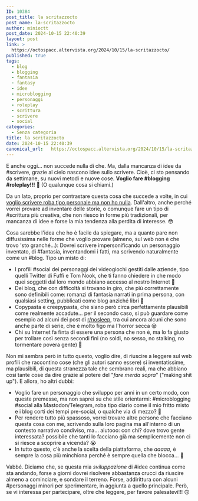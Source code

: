```yaml
---
ID: 10384
post_title: la scritazzocto
post_name: la-scritazzocto
author: minioctt
post_date: 2024-10-15 22:40:39
layout: post
link: >
  https://octospacc.altervista.org/2024/10/15/la-scritazzocto/
published: true
tags:
  - blog
  - blogging
  - fantasia
  - fantasy
  - idee
  - microblogging
  - personaggi
  - roleplay
  - scrittura
  - scrivere
  - social
categories:
  - Senza categoria
title: la scritazzocto
date: 2024-10-15 22:40:39
canonical_url:   https://octospacc.altervista.org/2024/10/15/la-scritazzocto/
---
```

<!-- wp:paragraph -->
<p>E anche oggi... non succede nulla di che. Ma, dalla mancanza di idee da #scrivere, grazie al cielo nascono idee sullo scrivere. Cioè, ci sto pensando da settimane, su nuovi metodi e nuove cose. <strong>Voglio fare #blogging #roleplay!!!</strong> 🤯️ (O qualunque cosa si chiami.)</p>
<!-- /wp:paragraph -->

<!-- wp:paragraph -->
<p>Da un lato, proprio per contrastare questa cosa che succede a volte, in cui <a href="/microblog-mirror/2024/09/21/lo-slanciocto">voglio scrivere roba tipo personale ma non ho nulla</a>. Dall'altro, anche perché vorrei provare ad inventare delle storie, o comunque fare un tipo di #scrittura più creativa, che non riesco in forme più tradizionali, per mancanza di idee e forse la mia tendenza alla perdita di interesse. 😳️</p>
<!-- /wp:paragraph -->

<!-- wp:paragraph -->
<p>Cosa sarebbe l'idea che ho è facile da spiegare, ma a quanto pare non diffusissima nelle forme che voglio provare (almeno, sul web non è che trovo 'sto granché...): Dovrei scrivere impersonificando un personaggio inventato, di #fantasia, inventandomi i fatti, ma scrivendo naturalmente come un #blog. Tipo un misto di:</p>
<!-- /wp:paragraph -->

<!-- wp:list -->
<ul class="wp-block-list"><!-- wp:list-item -->
<li>I profili #social dei personaggi dei videogiochi gestiti dalle aziende, tipo quelli Twitter di Fuffi e Tom Nook, che ti fanno chiedere in che modo quei soggetti dal loro mondo abbiano accesso al nostro Internet 🤨️</li>
<!-- /wp:list-item -->

<!-- wp:list-item -->
<li>Dei blog, che con difficoltà si trovano in giro, che più correttamente sono definibili come: romanzi di fantasia narrati in prima persona, con qualsiasi setting, pubblicati come blog anziché libri 🧾️</li>
<!-- /wp:list-item -->

<!-- wp:list-item -->
<li>Copypasta e creepypasta, che siano però circa perfettamente plausibili come realmente accadute... per il secondo caso, si può guardare come esempio ad alcuni dei post di <a href="https://old.reddit.com/r/nosleep/">r/nosleep</a>, tra cui ancora alcuni che sono anche parte di serie, che è molto figo ma l'horror secca 😪️</li>
<!-- /wp:list-item -->

<!-- wp:list-item -->
<li>Chi su Internet fa finta di essere una persona che non è, ma lo fa giusto per trollare così senza secondi fini (no soldi, no sesso, no stalking, no tormentare povera gente) 🤠️</li>
<!-- /wp:list-item --></ul>
<!-- /wp:list -->

<!-- wp:paragraph -->
<p>Non mi sembra però in tutto questo, voglio dire, di riuscire a leggere sul web profili che raccontino cose (che gli autori sanno essere) si inventatissime, ma plausibili, di questa stranezza tale che sembrano reali, ma che abbiano così tante cose da dire grazie al potere del "<em>fare merda sopra</em>" ("making shit up"). E allora, ho altri dubbi:</p>
<!-- /wp:paragraph -->

<!-- wp:list -->
<ul class="wp-block-list"><!-- wp:list-item -->
<li>Voglio fare un personaggio che sviluppo per anni in un certo modo, con queste premesse, ma non saprei su che stile orientarmi: #microblogging #social alla Mastodon/Telegram, roba tipo diario come il mio fritto misto e i blog corti dei tempi pre-social, o qualche via di mezzo? 🎳️</li>
<!-- /wp:list-item -->

<!-- wp:list-item -->
<li>Per rendere tutto più spassoso, vorrei trovare altre persone che facciano questa cosa con me, scrivendo sulla loro pagina ma all'interno di un contesto narrativo condiviso, ma... aiutooo: con chi? dove trovo gente interessata? possibile che tanti lo facciano già ma semplicemente non ci si riesce a scoprire a vicenda? 😭️</li>
<!-- /wp:list-item -->

<!-- wp:list-item -->
<li>In tutto questo, c'è anche la scelta della piattaforma, che <em>aaaaa</em>, è sempre la cosa più minchiona perché è sempre quella che blocca... 🔏️</li>
<!-- /wp:list-item --></ul>
<!-- /wp:list -->

<!-- wp:paragraph -->
<p>Vabbé. Diciamo che, se questa mia <em>sviluppazione</em> di #idee continua come sta andando, forse a giorni dovrei risolvere abbastanza crucci da riuscire almeno a cominciare, e sondare il terreno. Forse, addirittura con alcuni #personaggi minori per sperimentare, in aggiunta a quello principale. Però, se vi interessa per partecipare, oltre che leggere, per favore palesatevi!!! 🙃️</p>
<!-- /wp:paragraph -->